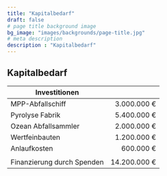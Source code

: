```yaml
---
title: "Kapitalbedarf"
draft: false
# page title background image
bg_image: "images/backgrounds/page-title.jpg"
# meta description
description : "Kapitalbedarf"
---
```


## Kapitalbedarf

|Investitionen||
|--|--:|
|MPP-Abfallschiff|3.000.000 €|
|Pyrolyse Fabrik|5.400.000 €|
|Ozean Abfallsammler|2.000.000 €|
|Wertfeinbauten|1.200.000 €|
|Anlaufkosten|600.000 €|
|||
|Finanzierung durch Spenden|14.200.000 €|



